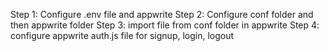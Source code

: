 Step 1: Configure .env file and appwrite
Step 2: Configure conf folder and then appwrite folder
Step 3: import file from conf folder in appwrite
Step 4: configure appwrite auth.js file for signup, login, logout


